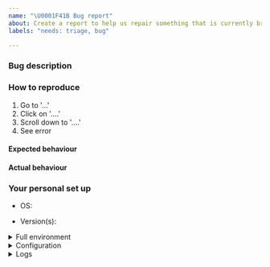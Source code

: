 ```yaml
---
name: "\U0001F41B Bug report"
about: Create a report to help us repair something that is currently broken
labels: "needs: triage, bug"

---
```

<!-- Thank you for contributing. These HTML comments will not render in the issue, but you can delete them once you've read them if you prefer! -->

### Bug description

<!-- Use this section to clearly and concisely describe the bug. -->

### How to reproduce

<!-- Use this section to describe the steps that a user would take to experience this bug. -->

1. Go to '...'
2. Click on '....'
3. Scroll down to '....'
4. See error

#### Expected behaviour

<!-- Tell us what you thought would happen. -->

#### Actual behaviour

<!-- Tell us what actually happens. -->

### Your personal set up

<!--
Tell us a little about the system you're using.
Please include information about how you installed,
e.g. are you using a distribution such as zero-to-jupyterhub or the-littlest-jupyterhub.
 -->

 - OS:
 <!-- [e.g. ubuntu 20.04, macOS 11.0] -->
 - Version(s):
 <!-- e.g. jupyterhub --version, python --version --->

<details><summary>Full environment</summary>
<!-- For reproduction, it's useful to have the full environment. For example, the output of `pip freeze` or `conda list` --->

```
# paste output of `pip freeze` or `conda list` here
```
</details>

<details><summary>Configuration</summary>
<!--
For JupyterHub, especially include information such as what Spawner and Authenticator are being used.
Be careful not to share any sensitive information.
You can paste jupyterhub_config.py below.
To exclude lots of comments and empty lines from auto-generated jupyterhub_config.py, you can do:
    grep -v '\(^#\|^[[:space:]]*$\)' jupyterhub_config.py
-->

```python
# jupyterhub_config.py
```
</details>

<details><summary>Logs</summary>
<!--
Errors are often logged by jupytehub. How you get logs depends on your deployment.
With kubernetes it might be:

    kubectl get pod # hub pod name starts with hub...
    kubectl logs hub-...
    # or for a single-user server
    kubectl logs jupyter-username

Or the-littlest-jupyterhub:

    journalctl -u jupyterhub
    # or for a single-user server
    journalctl -u jupyter-username
-->

```
# paste relevant logs here, if any
```
</details>
